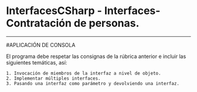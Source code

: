 # InterfacesCSharp - Interfaces-Contratación de personas.

---------------------------------------------------------------------------------------------------------------------------------------
#APLICACIÓN DE CONSOLA
 
El programa debe respetar las consignas de la rúbrica anterior e incluir las siguientes temáticas, así:

    1. Invocación de miembros de la interfaz a nivel de objeto.
    2. Implementar múltiples interfaces.
    3. Pasando una interfaz como parámetro y devolviendo una interfaz.
